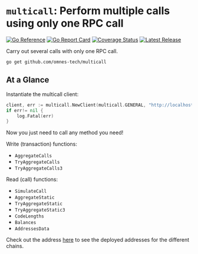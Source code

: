 # `multicall`: Perform multiple calls using only one RPC call

[![Go Reference](https://pkg.go.dev/badge/github.com/omnes-tech/multicall.svg)](https://pkg.go.dev/github.com/omnes-tech/multicall)
[![Go Report Card](https://goreportcard.com/badge/github.com/omnes-tech/multicall)](https://goreportcard.com/report/github.com/omnes-tech/multicall)
[![Coverage Status](https://coveralls.io/repos/github/omnes-tech/multicall/badge.svg?branch=main)](https://coveralls.io/github/omnes-tech/multicall?branch=main)
[![Latest Release](https://img.shields.io/github/v/release/omnes-tech/multicall)](https://github.com/omnes-tech/multicall/releases/latest)
<!-- <img src="https://w3.cool/gopher.png" align="right" alt="W3 Gopher" width="158" height="224" -->

Carry out several calls with only one RPC call.

```shell
go get github.com/omnes-tech/multicall
```

## At a Glance

Instantiate the multicall client:
```go
client, err := multicall.NewClient(multicall.GENERAL, "http://localhost:8545", nil)
if err!= nil {
    log.Fatal(err)
}
```

Now you just need to call any method you need!

Write (transaction) functions:
- `AggregateCalls`
- `TryAggregateCalls`
- `TryAggregateCalls3`

Read (call) functions:
- `SimulateCall`
- `AggregateStatic`
- `TryAggregateStatic`
- `TryAggregateStatic3`
- `CodeLengths`
- `Balances`
- `AddressesData`

Check out the address [here](https://github.com/omnes-tech/multicall-contract/blob/main/README.md#deployments) to see the deployed addresses for the different chains.
